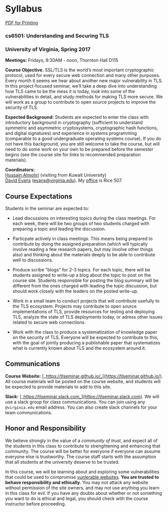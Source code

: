 # Syllabus

<div class="printing"><a href="{{ url_for('static', filename='docs/syllabus.pdf') }}">PDF for Printing</a></div>

### **cs6501: Understanding and Securing TLS**
### University of Virginia, Spring 2017

**Meetings:** Fridays, 9:30AM - noon, Thornton Hall D115

**Course Objective.** SSL/TLS is the world’s most important
  cryptographic protocol, used for every secure web connection and
  many other purposes. Every month it seems we hear about another new
  major vulnerability in TLS. In this project-focused seminar, we’ll
  take a deep dive into understanding how TLS came to be the mess it
  is today, look into some of the vulnerabilities in detail, and study
  methods for making TLS more secure. We will work as a group to
  contribute to open source projects to improve the security of TLS.

**Expected Background:** Students are expected to enter the class with
  introductory background in cryptography (sufficient to understand
  symmetric and asymmetric cryptosystems, cryptographic hash
  functions, and digital signatures) and experience in systems
  programming (comparable to a good undergraduate operating systems
  course).  If you do not have this background, you are still welcome
  to take the course, but will need to do some work on your own to be
  prepared before the semester begins (see the course site for links
  to recommended preparation materials).

**Coordinators:**  
[Hussain Almohri](https://halmohri.com/) (visiting from Kuwait University)  
[David Evans](http://www.cs.virginia.edu/evans) (evans@virginia.edu). My [office](http://www.cs.virginia.edu/evans/office) is Rice 507.

## Course Expectations

Students in the seminar are expected to:

- Lead discussions on interesting topics during the class meetings.
  For each week, there will be two groups of two students charged with
  preparing a topic and leading the discussion.  

- Particpate actively in class meetings.  This means being prepared to
  contribute by doing the assigned preparation (which will typically
  involve reading a few research papers, but may involve other things
  also) and thinking about the materials deeply to be able to
  contribute well to discussions.

- Produce scribe "blogs" for 2-3 topics.  For each topic, there will
  be students assigned to write-up a blog about the topic to post on
  the course site.  Students responsible for posting the blog summary
  will be different from the ones charged with leading the topic
  discussion, but should work closely with the leaders on the posted
  write-up.

- Work in a small team to conduct projects that will contribute
  usefully to the TLS ecosystem. Projects may contribute to open
  source implementations of TLS, provide resources for testing and
  deploying TLS, analyze the state of TLS deployments today, or adress
  other issues related to secure web connections.

- Work with the class to produce a systematization of knowledge paper
  on the security of TLS.  Everyone will be expected to contribute to
  this, with the goal of jointly producing a publishable paper that
  systematizes what is currently known about TLS and the ecosystem
  around it.

## Communications

**Course Website:**
  [_https://tlseminar.github.io/_](https://tlseminar.github.io/).  All
  course materials will be posted on the course website, and students
  will be expected to provide materials to add to this site.

**Slack:**
  [_https://tlseminar.slack.com_](https://tlseminar.slack.com).  We
  will use a slack group for class communications.  You can join using
  any `@virginia.edu` email address.  You can also create slack
  channels for your team communications.

## Honor and Responsibility

We believe strongly in the value of a _community of trust_, and expect
all of the students in this class to contribute to strenghtening and
enhancing that community.  The course will be better for everyone if
everyone can assume everyone else is trustworthy. The course staff
starts with the assumption that all students at the university deserve
to be trusted.

In this course, we will be learning about and exploring some
vulnerabilities that could be used to compromise [vunlerable
websites](https://www.ssllabs.com/ssltest/analyze.html?d=collab.virginia.edu&latest).
**You are trusted to behave responsibility and ethically.** You may
not attack any website without permission of the site owners, and may
not use anything you learn in this class for evil.  If you have any
doubts about whether or not something you want to do is ethical and
legal, you should check with the course instructor before proceeding.



